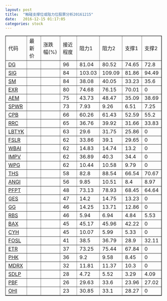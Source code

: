 ```yaml
---
layout: post
title:  "触碰支撑位或阻力位股票分析20161215"
date:   2016-12-15 01:17:05
categories: stock
---
```

<script type="text/javascript">
var stockList = []
stockList.push('gb_dg');
stockList.push('gb_sig');
stockList.push('gb_sm');
stockList.push('gb_exr');
stockList.push('gb_aem');
stockList.push('gb_spwr');
stockList.push('gb_cpb');
stockList.push('gb_rrc');
stockList.push('gb_lbtyk');
stockList.push('gb_fslr');
stockList.push('gb_wbai');
stockList.push('gb_impv');
stockList.push('gb_wpg');
stockList.push('gb_ths');
stockList.push('gb_angi');
stockList.push('gb_pfpt');
stockList.push('gb_ges');
stockList.push('gb_gg');
stockList.push('gb_rbs');
stockList.push('gb_bax');
stockList.push('gb_cyh');
stockList.push('gb_fosl');
stockList.push('gb_etr');
stockList.push('gb_phk');
stockList.push('gb_mdrx');
stockList.push('gb_sdlp');
stockList.push('gb_pbf');
stockList.push('gb_ohi');
</script>
<table border="1">
 <tr>
 <td>代码</td>
 <td>最新价</td>
 <td>涨跌幅(%)</td>
 <td>接近程度</td>
 <td>阻力1</td>
 <td>阻力2</td>
 <td>支撑1</td>
 <td>支撑2</td>
</tr>
  <tr id="dg" class="green">
  <td><a href="http://stock.finance.sina.com.cn/usstock/quotes/DG.html" target="_blank">DG</a></td><td></td><td></td><td>96</td><td>81.04</td><td>80.52</td><td>74.65</td><td>72.8</td></tr>
  <tr id="sig" class="green">
  <td><a href="http://stock.finance.sina.com.cn/usstock/quotes/SIG.html" target="_blank">SIG</a></td><td></td><td></td><td>84</td><td>103.03</td><td>109.09</td><td>81.86</td><td>94.49</td></tr>
  <tr id="sm" class="green">
  <td><a href="http://stock.finance.sina.com.cn/usstock/quotes/SM.html" target="_blank">SM</a></td><td></td><td></td><td>84</td><td>38.08</td><td>40.05</td><td>33.23</td><td>35.6</td></tr>
  <tr id="exr" class="red">
  <td><a href="http://stock.finance.sina.com.cn/usstock/quotes/EXR.html" target="_blank">EXR</a></td><td></td><td></td><td>80</td><td>74.68</td><td>76.15</td><td>70.01</td><td>0</td></tr>
  <tr id="aem" class="green">
  <td><a href="http://stock.finance.sina.com.cn/usstock/quotes/AEM.html" target="_blank">AEM</a></td><td></td><td></td><td>75</td><td>43.73</td><td>48.47</td><td>35.09</td><td>38.69</td></tr>
  <tr id="spwr" class="green">
  <td><a href="http://stock.finance.sina.com.cn/usstock/quotes/SPWR.html" target="_blank">SPWR</a></td><td></td><td></td><td>73</td><td>7.93</td><td>9.26</td><td>6.51</td><td>7.25</td></tr>
  <tr id="cpb" class="red">
  <td><a href="http://stock.finance.sina.com.cn/usstock/quotes/CPB.html" target="_blank">CPB</a></td><td></td><td></td><td>66</td><td>60.26</td><td>61.43</td><td>52.59</td><td>55.2</td></tr>
  <tr id="rrc" class="red">
  <td><a href="http://stock.finance.sina.com.cn/usstock/quotes/RRC.html" target="_blank">RRC</a></td><td></td><td></td><td>65</td><td>36.76</td><td>39.92</td><td>31.66</td><td>33.83</td></tr>
  <tr id="lbtyk" class="red">
  <td><a href="http://stock.finance.sina.com.cn/usstock/quotes/LBTYK.html" target="_blank">LBTYK</a></td><td></td><td></td><td>63</td><td>29.6</td><td>31.75</td><td>25.86</td><td>0</td></tr>
  <tr id="fslr" class="red">
  <td><a href="http://stock.finance.sina.com.cn/usstock/quotes/FSLR.html" target="_blank">FSLR</a></td><td></td><td></td><td>62</td><td>33.86</td><td>39.1</td><td>29.65</td><td>0</td></tr>
  <tr id="wbai" class="green">
  <td><a href="http://stock.finance.sina.com.cn/usstock/quotes/WBAI.html" target="_blank">WBAI</a></td><td></td><td></td><td>62</td><td>14.83</td><td>14.74</td><td>13.2</td><td>0</td></tr>
  <tr id="impv" class="red">
  <td><a href="http://stock.finance.sina.com.cn/usstock/quotes/IMPV.html" target="_blank">IMPV</a></td><td></td><td></td><td>62</td><td>36.89</td><td>40.3</td><td>34.4</td><td>0</td></tr>
  <tr id="wpg" class="red">
  <td><a href="http://stock.finance.sina.com.cn/usstock/quotes/WPG.html" target="_blank">WPG</a></td><td></td><td></td><td>62</td><td>10.44</td><td>10.58</td><td>9.79</td><td>0</td></tr>
  <tr id="ths" class="green">
  <td><a href="http://stock.finance.sina.com.cn/usstock/quotes/THS.html" target="_blank">THS</a></td><td></td><td></td><td>58</td><td>82.8</td><td>88.54</td><td>66.54</td><td>70.67</td></tr>
  <tr id="angi" class="green">
  <td><a href="http://stock.finance.sina.com.cn/usstock/quotes/ANGI.html" target="_blank">ANGI</a></td><td></td><td></td><td>56</td><td>9.85</td><td>10.51</td><td>8.4</td><td>8.97</td></tr>
  <tr id="pfpt" class="red">
  <td><a href="http://stock.finance.sina.com.cn/usstock/quotes/PFPT.html" target="_blank">PFPT</a></td><td></td><td></td><td>48</td><td>73.13</td><td>78.93</td><td>68.45</td><td>64.64</td></tr>
  <tr id="ges" class="green">
  <td><a href="http://stock.finance.sina.com.cn/usstock/quotes/GES.html" target="_blank">GES</a></td><td></td><td></td><td>47</td><td>14.2</td><td>14.75</td><td>13.23</td><td>0</td></tr>
  <tr id="gg" class="green">
  <td><a href="http://stock.finance.sina.com.cn/usstock/quotes/GG.html" target="_blank">GG</a></td><td></td><td></td><td>46</td><td>14.25</td><td>13.71</td><td>12.86</td><td>0</td></tr>
  <tr id="rbs" class="green">
  <td><a href="http://stock.finance.sina.com.cn/usstock/quotes/RBS.html" target="_blank">RBS</a></td><td></td><td></td><td>46</td><td>5.94</td><td>6.94</td><td>4.84</td><td>5.53</td></tr>
  <tr id="bax" class="red">
  <td><a href="http://stock.finance.sina.com.cn/usstock/quotes/BAX.html" target="_blank">BAX</a></td><td></td><td></td><td>45</td><td>45.17</td><td>45.96</td><td>42.22</td><td>0</td></tr>
  <tr id="cyh" class="green">
  <td><a href="http://stock.finance.sina.com.cn/usstock/quotes/CYH.html" target="_blank">CYH</a></td><td></td><td></td><td>45</td><td>10.07</td><td>5.99</td><td>5.33</td><td>0</td></tr>
  <tr id="fosl" class="green">
  <td><a href="http://stock.finance.sina.com.cn/usstock/quotes/FOSL.html" target="_blank">FOSL</a></td><td></td><td></td><td>41</td><td>38.5</td><td>36.79</td><td>28.9</td><td>32.11</td></tr>
  <tr id="etr" class="red">
  <td><a href="http://stock.finance.sina.com.cn/usstock/quotes/ETR.html" target="_blank">ETR</a></td><td></td><td></td><td>37</td><td>73.25</td><td>75.44</td><td>67.84</td><td>0</td></tr>
  <tr id="phk" class="green">
  <td><a href="http://stock.finance.sina.com.cn/usstock/quotes/PHK.html" target="_blank">PHK</a></td><td></td><td></td><td>36</td><td>9.2</td><td>9.58</td><td>8.45</td><td>0</td></tr>
  <tr id="mdrx" class="green">
  <td><a href="http://stock.finance.sina.com.cn/usstock/quotes/MDRX.html" target="_blank">MDRX</a></td><td></td><td></td><td>32</td><td>11.81</td><td>11.37</td><td>10.3</td><td>0</td></tr>
  <tr id="sdlp" class="green">
  <td><a href="http://stock.finance.sina.com.cn/usstock/quotes/SDLP.html" target="_blank">SDLP</a></td><td></td><td></td><td>28</td><td>4.72</td><td>5.52</td><td>3.29</td><td>4.09</td></tr>
  <tr id="pbf" class="red">
  <td><a href="http://stock.finance.sina.com.cn/usstock/quotes/PBF.html" target="_blank">PBF</a></td><td></td><td></td><td>26</td><td>29.63</td><td>33.6</td><td>23.96</td><td>27.02</td></tr>
  <tr id="ohi" class="green">
  <td><a href="http://stock.finance.sina.com.cn/usstock/quotes/OHI.html" target="_blank">OHI</a></td><td></td><td></td><td>23</td><td>30.85</td><td>33.1</td><td>28.27</td><td>0</td></tr>
</table>
